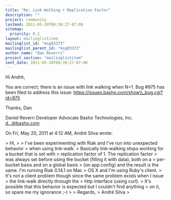 ```yaml
---
title: "Re: Link-Walking + Replication Factor"
description: ""
project: community
lastmod: 2011-05-20T09:30:27-07:00
sitemap:
  priority: 0.2
layout: mailinglistitem
mailinglist_id: "msg03373"
mailinglist_parent_id: "msg03372"
author_name: "Dan Reverri"
project_section: "mailinglistitem"
sent_date: 2011-05-20T09:30:27-07:00
---
```



Hi André,

You are correct; there is an issue with link walking when N=1. Bug #975 has
been filed to address this issue:
https://issues.basho.com/show\\_bug.cgi?id=975

Thanks,
Dan

Daniel Reverri
Developer Advocate
Basho Technologies, Inc.
d...@basho.com


On Fri, May 20, 2011 at 4:12 AM, André Silva  wrote:

&gt; Hi,
&gt;
&gt; I've been experimenting with Riak and I've run into unexpected behavior
&gt; when using link-walk.
&gt; Basically link-walking stops working for a bucket that is set with
&gt; replication factor of 1. The replication factor
&gt; was always set before using the bucket (filling it with data), both on a
&gt; per-bucket basis and on a global basis
&gt; (on app.config) and the result is the same. I'm running Riak 0.14.1 on Mac
&gt; OS X and I'm using Ruby's client.
&gt; It's not a client problem though since the same problem exists when I issue
&gt; the link-walk directly through the
&gt; http interface (using curl).
&gt; It's possible that this behavior is expected but I couldn't find anything
&gt; on it, so spare me my ignorance ;-)
&gt;
&gt; Regards,
&gt; André Silva
&gt;

